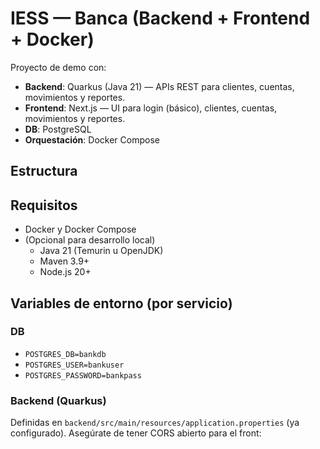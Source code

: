 # IESS — Banca (Backend + Frontend + Docker)

Proyecto de demo con:
- **Backend**: Quarkus (Java 21) — APIs REST para clientes, cuentas, movimientos y reportes.
- **Frontend**: Next.js — UI para login (básico), clientes, cuentas, movimientos y reportes.
- **DB**: PostgreSQL
- **Orquestación**: Docker Compose

## Estructura

## Requisitos
- Docker y Docker Compose
- (Opcional para desarrollo local)
  - Java 21 (Temurin u OpenJDK)
  - Maven 3.9+
  - Node.js 20+

## Variables de entorno (por servicio)

### DB
- `POSTGRES_DB=bankdb`
- `POSTGRES_USER=bankuser`
- `POSTGRES_PASSWORD=bankpass`

### Backend (Quarkus)
Definidas en `backend/src/main/resources/application.properties` (ya configurado).
Asegúrate de tener CORS abierto para el front:

